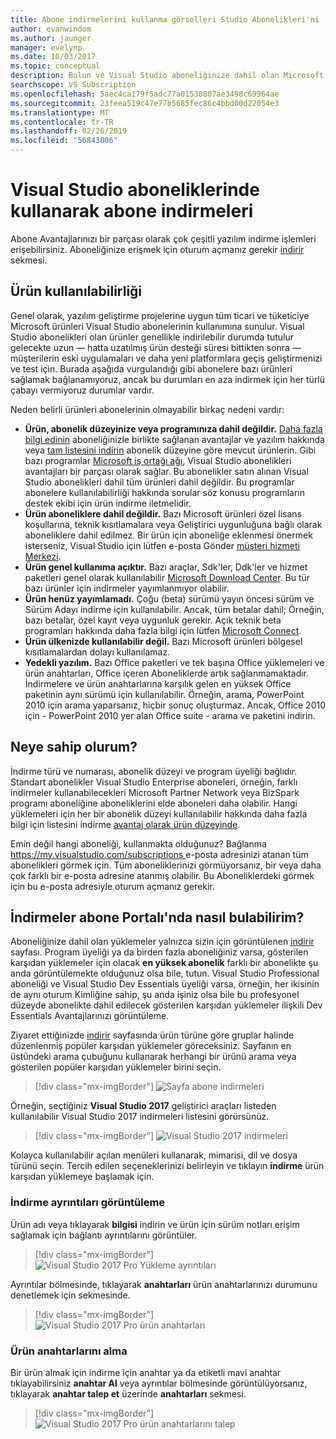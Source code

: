 ```yaml
---
title: Abone indirmelerini kullanma görselleri Studio Abonelikleri'ni | Microsoft Docs
author: evanwindom
ms.author: jaunger
manager: evelynp
ms.date: 10/03/2017
ms.topic: conceptual
description: Bulun ve Visual Studio aboneliğinize dahil olan Microsoft ürünleri indirmeniz öğrenin.
searchscope: VS Subscription
ms.openlocfilehash: 5aec4ca179f5adc77a01538807ae3498c69964ae
ms.sourcegitcommit: 23feea519c47e77b5685fec86c4bbd00d22054e3
ms.translationtype: MT
ms.contentlocale: tr-TR
ms.lasthandoff: 02/26/2019
ms.locfileid: "56843006"
---
```

# <a name="using-subscriber-downloads-in-visual-studio-subscriptions"></a>Visual Studio aboneliklerinde kullanarak abone indirmeleri
Abone Avantajlarınızı bir parçası olarak çok çeşitli yazılım indirme işlemleri erişebilirsiniz.
Aboneliğinize erişmek için oturum açmanız gerekir [indirir](https://my.visualstudio.com/downloads?wt.mc_id=o~msft~docs) sekmesi.

## <a name="product-availability"></a>Ürün kullanılabilirliği
Genel olarak, yazılım geliştirme projelerine uygun tüm ticari ve tüketiciye Microsoft ürünleri Visual Studio abonelerinin kullanımına sunulur. Visual Studio abonelikleri olan ürünler genellikle indirilebilir durumda tutulur gelecekte uzun — hatta uzatılmış ürün desteği süresi bittikten sonra — müşterilerin eski uygulamaları ve daha yeni platformlara geçiş geliştirmenizi ve test için. Burada aşağıda vurgulandığı gibi abonelere bazı ürünleri sağlamak bağlanamıyoruz, ancak bu durumları en aza indirmek için her türlü çabayı vermiyoruz durumlar vardır.

Neden belirli ürünleri abonelerinin olmayabilir birkaç nedeni vardır:

- **Ürün, abonelik düzeyinize veya programınıza dahil değildir.** [Daha fazla bilgi edinin](https://visualstudio.microsoft.com/vs/pricing/) aboneliğinizle birlikte sağlanan avantajlar ve yazılım hakkında veya [tam listesini indirin](https://download.microsoft.com/download/1/5/4/15454442-CF17-47B9-A65D-DF84EF88511B/Products_by_Benefit_Level.xlsx) abonelik düzeyine göre mevcut ürünlerin. Gibi bazı programlar [Microsoft iş ortağı ağı](https://partner.microsoft.com/), Visual Studio abonelikleri avantajları bir parçası olarak sağlar.  Bu abonelikler satın alınan Visual Studio abonelikleri dahil tüm ürünleri dahil değildir. Bu programlar abonelere kullanılabilirliği hakkında sorular söz konusu programların destek ekibi için ürün indirme iletmelidir.
- **Ürün aboneliklere dahil değildir.** Bazı Microsoft ürünleri özel lisans koşullarına, teknik kısıtlamalara veya Geliştirici uygunluğuna bağlı olarak aboneliklere dahil edilmez. Bir ürün için aboneliğe eklenmesi önermek isterseniz, Visual Studio için lütfen e-posta Gönder [müşteri hizmeti Merkezi](https://visualstudio.microsoft.com/subscriptions/support/).
- **Ürün genel kullanıma açıktır.** Bazı araçlar, Sdk'ler, Ddk'ler ve hizmet paketleri genel olarak kullanılabilir [Microsoft Download Center](https://www.microsoft.com/download). Bu tür bazı ürünler için indirmeler yayımlanmıyor olabilir.
- **Ürün henüz yayımlamadı.**  Çoğu (beta) sürümü yayın öncesi sürüm ve Sürüm Adayı indirme için kullanılabilir. Ancak, tüm betalar dahil; Örneğin, bazı betalar, özel kayıt veya uygunluk gerekir. Açık teknik beta programları hakkında daha fazla bilgi için lütfen [Microsoft Connect](http://connect.microsoft.com/).
- **Ürün ülkenizde kullanılabilir değil.** Bazı Microsoft ürünleri bölgesel kısıtlamalardan dolayı kullanılamaz.
- **Yedekli yazılım.** Bazı Office paketleri ve tek başına Office yüklemeleri ve ürün anahtarları, Office içeren Aboneliklerde artık sağlanmamaktadır. İndirmelere ve ürün anahtarlarına karşılık gelen en yüksek Office paketinin aynı sürümü için kullanılabilir.  Örneğin, arama, PowerPoint 2010 için arama yaparsanız, hiçbir sonuç oluşturmaz.  Ancak, Office 2010 için - PowerPoint 2010 yer alan Office suite - arama ve paketini indirin.

## <a name="what-do-i-get"></a>Neye sahip olurum?
İndirme türü ve numarası, abonelik düzeyi ve program üyeliği bağlıdır.  Standart abonelikler Visual Studio Enterprise aboneleri, örneğin, farklı indirmeler kullanabilecekleri Microsoft Partner Network veya BizSpark programı aboneliğine aboneliklerini elde aboneleri daha olabilir.  Hangi yüklemeleri için her bir abonelik düzeyi kullanılabilir hakkında daha fazla bilgi için listesini indirme [avantaj olarak ürün düzeyinde](https://download.microsoft.com/download/1/5/4/15454442-CF17-47B9-A65D-DF84EF88511B/Products_by_Benefit_Level.xlsx).

Emin değil hangi aboneliği, kullanmakta olduğunuz?  Bağlanma [ https://my.visualstudio.com/subscriptions ](https://my.visualstudio.com/subscriptions?wt.mc_id=o~msft~docs) e-posta adresinizi atanan tüm abonelikleri görmek için. Tüm aboneliklerinizi görmüyorsanız, bir veya daha çok farklı bir e-posta adresine atanmış olabilir.  Bu Aboneliklerdeki görmek için bu e-posta adresiyle oturum açmanız gerekir.

## <a name="how-do-i-find-downloads-in-the-subscriber-portal"></a>İndirmeler abone Portalı'nda nasıl bulabilirim?
Aboneliğinize dahil olan yüklemeler yalnızca sizin için görüntülenen [indirir](https://my.visualstudio.com/downloads/featured) sayfası.  Program üyeliği ya da birden fazla aboneliğiniz varsa, gösterilen karşıdan yüklemeler için olacak **en yüksek abonelik** farklı bir abonelikte şu anda görüntülemekte olduğunuz olsa bile, tutun.  Visual Studio Professional aboneliği ve Visual Studio Dev Essentials üyeliği varsa, örneğin, her ikisinin de aynı oturum Kimliğine sahip, şu anda işiniz olsa bile bu profesyonel düzeyde abonelikte dahil edilecek gösterilen karşıdan yüklemeler ilişkili Dev Essentials Avantajlarınızı görüntüleme.

Ziyaret ettiğinizde [indirir](https://my.visualstudio.com/downloads/featured?wt.mc_id=o~msft~docs) sayfasında ürün türüne göre gruplar halinde düzenlenmiş popüler karşıdan yüklemeler göreceksiniz.  Sayfanın en üstündeki arama çubuğunu kullanarak herhangi bir ürünü arama veya gösterilen popüler karşıdan yüklemeler birini seçin.
> [!div class="mx-imgBorder"]
> ![Sayfa abone indirmeleri](_img/subscriber-downloads/subscriber-downloads-resized.png)

Örneğin, seçtiğiniz **Visual Studio 2017** geliştirici araçları listeden kullanılabilir Visual Studio 2017 indirmeleri listesini görürsünüz.
> [!div class="mx-imgBorder"]
> ![Visual Studio 2017 indirmeleri](_img/subscriber-downloads/vs2017-new-UI.png)

Kolayca kullanılabilir açılan menüleri kullanarak, mimarisi, dil ve dosya türünü seçin. Tercih edilen seçeneklerinizi belirleyin ve tıklayın **indirme** ürün karşıdan yüklemeye başlamak için.

### <a name="displaying-download-details"></a>İndirme ayrıntıları görüntüleme

Ürün adı veya tıklayarak **bilgisi** indirin ve ürün için sürüm notları erişim sağlamak için bağlantı ayrıntılarını görüntüler.
> [!div class="mx-imgBorder"]
> ![Visual Studio 2017 Pro Yükleme ayrıntıları](_img/subscriber-downloads/vs2017-pro-details.png)

Ayrıntılar bölmesinde, tıklayarak **anahtarları** ürün anahtarlarınızı durumunu denetlemek için sekmesinde.
> [!div class="mx-imgBorder"]
> ![Visual Studio 2017 Pro ürün anahtarları](_img/subscriber-downloads/vs2017-pro-keys.png)

### <a name="obtaining-product-keys"></a>Ürün anahtarlarını alma
Bir ürün almak için indirme için anahtar ya da etiketli mavi anahtar tıklayabilirsiniz **anahtar Al** veya ayrıntılar bölmesinde görüntülüyorsanız, tıklayarak **anahtar talep et** üzerinde **anahtarları** sekmesi.
> [!div class="mx-imgBorder"]
> ![Visual Studio 2017 Pro ürün anahtarlarını talep](_img/subscriber-downloads/vs2017-pro-claim-keys.png)
